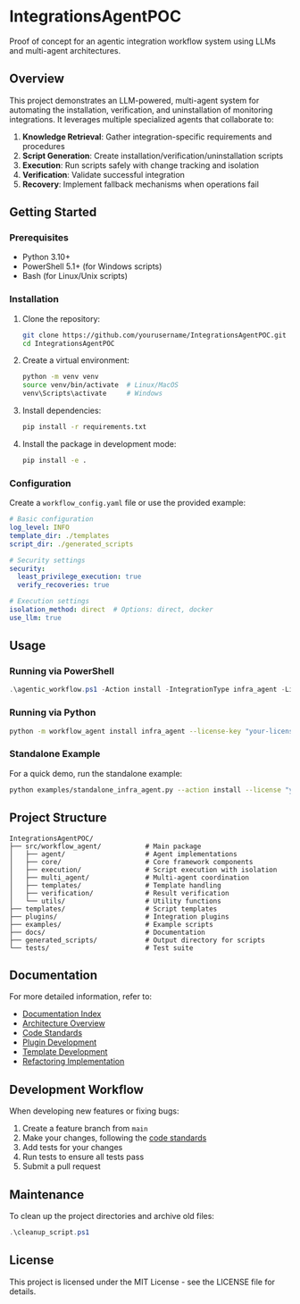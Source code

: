# IntegrationsAgentPOC

Proof of concept for an agentic integration workflow system using LLMs and multi-agent architectures.

## Overview

This project demonstrates an LLM-powered, multi-agent system for automating the installation, verification, and uninstallation of monitoring integrations. It leverages multiple specialized agents that collaborate to:

1. **Knowledge Retrieval**: Gather integration-specific requirements and procedures
2. **Script Generation**: Create installation/verification/uninstallation scripts
3. **Execution**: Run scripts safely with change tracking and isolation
4. **Verification**: Validate successful integration
5. **Recovery**: Implement fallback mechanisms when operations fail

## Getting Started

### Prerequisites

- Python 3.10+
- PowerShell 5.1+ (for Windows scripts)
- Bash (for Linux/Unix scripts)

### Installation

1. Clone the repository:
   ```bash
   git clone https://github.com/yourusername/IntegrationsAgentPOC.git
   cd IntegrationsAgentPOC
   ```

2. Create a virtual environment:
   ```bash
   python -m venv venv
   source venv/bin/activate  # Linux/MacOS
   venv\Scripts\activate     # Windows
   ```

3. Install dependencies:
   ```bash
   pip install -r requirements.txt
   ```

4. Install the package in development mode:
   ```bash
   pip install -e .
   ```

### Configuration

Create a `workflow_config.yaml` file or use the provided example:

```yaml
# Basic configuration
log_level: INFO
template_dir: ./templates
script_dir: ./generated_scripts

# Security settings
security:
  least_privilege_execution: true
  verify_recoveries: true

# Execution settings
isolation_method: direct  # Options: direct, docker
use_llm: true
```

## Usage

### Running via PowerShell

```powershell
.\agentic_workflow.ps1 -Action install -IntegrationType infra_agent -LicenseKey "your-license-key"
```

### Running via Python

```bash
python -m workflow_agent install infra_agent --license-key "your-license-key" --host "localhost"
```

### Standalone Example

For a quick demo, run the standalone example:

```bash
python examples/standalone_infra_agent.py --action install --license "your-license-key"
```

## Project Structure

```
IntegrationsAgentPOC/
├── src/workflow_agent/           # Main package
│   ├── agent/                    # Agent implementations
│   ├── core/                     # Core framework components
│   ├── execution/                # Script execution with isolation
│   ├── multi_agent/              # Multi-agent coordination
│   ├── templates/                # Template handling
│   ├── verification/             # Result verification
│   └── utils/                    # Utility functions
├── templates/                    # Script templates
├── plugins/                      # Integration plugins
├── examples/                     # Example scripts
├── docs/                         # Documentation
├── generated_scripts/            # Output directory for scripts
└── tests/                        # Test suite
```

## Documentation

For more detailed information, refer to:
- [Documentation Index](docs/INDEX.md)
- [Architecture Overview](docs/architecture-readme.md)
- [Code Standards](docs/code_standards.md)
- [Plugin Development](plugins/README.md)
- [Template Development](templates/README.md)
- [Refactoring Implementation](README-refactoring.md)

## Development Workflow

When developing new features or fixing bugs:

1. Create a feature branch from `main`
2. Make your changes, following the [code standards](docs/code_standards.md)
3. Add tests for your changes
4. Run tests to ensure all tests pass
5. Submit a pull request

## Maintenance

To clean up the project directories and archive old files:

```powershell
.\cleanup_script.ps1
```

## License

This project is licensed under the MIT License - see the LICENSE file for details.
